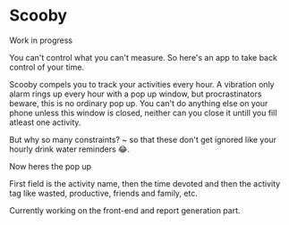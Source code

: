 # Scooby
Work in progress  

You can't control what you can't measure. 
So here's an app to take back control of your time.

Scooby compels you to track your activities every hour.
A vibration only alarm rings up every hour with a 
pop up window, but procrastinators beware, this is 
no ordinary pop up. You can't do anything else on your phone 
unless this window is closed, neither can you close it untill you 
fill atleast one activity. 

But why so many constraints? ~ so that these don't get ignored
 like your hourly drink water reminders 😂.

Now heres the pop up

First field is the activity name, then the time
devoted and then the activity tag like wasted, 
productive, friends and family, etc.

Currently working on the front-end and report generation part.
